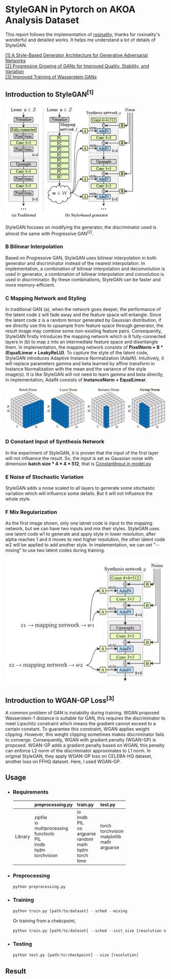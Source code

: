 # StyleGAN in Pytorch on AKOA Analysis Dataset    

This report follows the implementation of [rosinality](https://github.com/rosinality/style-based-gan-pytorch), thanks for rosinality's wonderful and detailed works. It helps me understand a lot of details of StyleGAN.  

[[1] A Style-Based Generator Architecture for Generative Adversarial Networks](https://arxiv.org/abs/1812.04948)  
[[2] Progressive Growing of GANs for Improved Quality, Stability, and Variation](https://arxiv.org/abs/1710.10196)  
[[3] Improved Training of Wasserstein GANs](https://arxiv.org/abs/1704.00028)  
## Introduction to StyleGAN<sup>[1]</sup>   

![stylegan_generator](images/stylegan_generator.PNG)    

StyleGAN focuses on modifying the generator, the discriminator used is almost the same with Progressive GAN<sup>[2]</sup>.  
### B Bilinear Interpolation
Based on Progressive GAN, StyleGAN uses bilinear interpolation in both generator and discriminator instead of the nearest interpolation. In implementation, a combination of bilinear interpolation and deconvolution is used in generator, a combination of bilinear interpolation and convolution is used in discriminator. By these combinations, StyleGAN can be faster and more memory-efficient.  
### C Mapping Network and Styling   
In traditional GAN (a), when the network goes deeper, the performance of the latent code z will fade away and the feature space will entangle. Since the latent code z is a random tensor generated by Gaussian distribution, if we directly use this to upsample from feature space through generator, the result image may combine some non-existing feature pairs. Consequently, StyleGAN firstly introduces the mapping network which is 8 fully-connected layers in (b) to map z into an intermediate feature space and disentangle them. In implementation, the mapping network consists of __PixelNorm + 8 * (EqualLinear + LeakyReLU)__. To capture the style of the latent code, StyleGAN introduces Adaptive Instance Normalization (AdaIN). Intuitively, it will replace parameters gamma and beta learned by affine transform in Instance Normalization with the mean and the variance of the style image(s). It is like StyleGAN will not need to learn gamma and beta directly, in implementation, AdaIN consists of __InstanceNorm + EqualLinear__.       

![IN](images/IN.png)    

### D Constant Input of Synthesis Network    
In the experiment of StyleGAN, it is proven that the input of the first layer will not influence the result. So, the input is set as Gaussian noise with dimension __batch size * 4 * 4 * 512__, that is [ConstantInput in model.py](model.py#L297)  
### E Noise of Stochastic Variation    
StyleGAN adds a noise scaled to all layers to generate some stochastic variation which will influence some details. But it will not influence the whole style.   
### F Mix Regularization   
As the first image shown, only one latnet code is input to the mapping network, but we can have two inputs and mix their styles. StyleGAN uses one latent code w1 to generate and apply style in lower resolution, after alpha reaches 1 and it moves to next higher resolution, the other latent code w2 will be applied to add another style. In implementation, we can set "--mixing" to use two latent codes during training.   

![mix_style](images/mix_style.PNG)    

## Introduction to WGAN-GP Loss<sup>[3]</sup>    
A common problem of GAN is instability during training. WGAN proposed Wasserstein-1 distance is suitable for GAN, this requires the discriminator to meet Lipschitz constraint which means the gradient cannot exceed to a certain constant. To guarantee this constraint, WGAN applies weight clipping. However, this weight clipping sometimes makes discriminator fails to converge. Consequently,  WGAN with gradient penalty (WGAN-GP) is proposed. WGAN-GP adds a gradient penalty based on WGAN, this penalty can enforce L2 norm of the discriminator approximates to L1 norm. In original StyleGAN, they apply WGAN-GP loss on CELEBA-HQ dataset, another loss on FFHQ dataset. Here, I used WGAN-GP.       

## Usage  
- ### Requirements 
  |       | preprocessing.py | train.py | test.py |
  | ----------- | ----------- | --------|---------|
  | Library | zipfile <br> io <br> multiprocessing<br> functools<br> PIL<br> lmdb<br> tqdm <br>torchvision |io<br> lmdb<br> PIL<br> os<br> argparse<br> random<br> math<br> tqdm<br> torch<br> time |torch<br> torchvision<br> matplotlib<br> math<br> argparse|
- ### Preprocessing  
  ```python
  python preprocessing.py
  ```
- ### Training 
  ```python
  python train.py [path/to/dataset] --sched --mixing
  ```
  Or training from a chekcpoint,  
  ```python
  python train.py [path/to/dataset] --sched --init_size [resolution of ckpt] --ckpt [path/to/ckpt] --mixing
  ```
- ### Testing  
  ```python
  python test.py [path/to/checkpoint] --size [resolution]
  ```

## Result  
